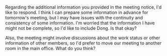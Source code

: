 Regarding the additional information you provided in the meeting notice, I'd like to respond. I think I can prepare some information in advance for tomorrow's meeting, but I may have issues with the continuity and consistency of some information. I'm worried that the information I have might not be complete, so I'd like to include Dong. Is that okay?

Also, the meeting might involve discussions about the work status or other information of other members, so I'd prefer to move our meeting to another room in the main office. What do you think?
